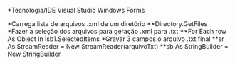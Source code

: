 *Tecnologia/IDE
 Visual Studio
 Windows Forms

*Carrega lista de arquivos .xml de um diretório
	**Directory.GetFiles       
*Fazer a seleção dos arquivos para geração .xml para .txt
	**For Each row As Object In lsb1.SelectedItems
*Gravar 3 campos o arquivo .txt final
	**sr As StreamReader = New StreamReader(arquivoTxt)
  **sb As StringBuilder = New StringBuilder
